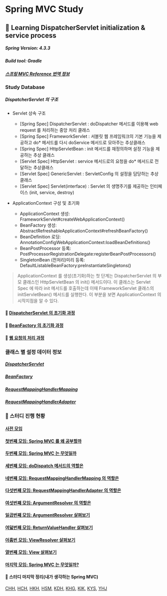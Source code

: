# Spring MVC Study

## :book: Learning DispatcherServlet initialization & service process

##### Spring Version: 4.3.3
##### Build tool: Gradle

#### *[스프링 MVC Reference 번역 정보](documents/spring-framework-reference/ko/spring-mvc-translated-version.md)*

### Study Database

##### DispatcherServlet 의 구조
- Servlet 상속 구조
    - [Spring Spec] DispatcherServlet : doDispatcher 메서드를 이용해 web request 를 처리하는 중앙 처리 클래스
    - [Spring Spec] FrameworkServlet : 서블릿 웹 프레임워크의 기본 기능을 제공하고 do* 메서드를 다시 doService 메서드로 모아주는 추상클래스
    - [Spring Spec] HttpServletBean : init 메서드를 재정의하며 설정 기능을 제공하는 추상 클래스
    - [Servlet Spec] HttpServlet : service 메서드로의 요청을 do* 메서드로 전달하는 추상클래스
    - [Servlet Spec] GenericServlet : ServletConfig 의 설정을 담당하는 추상클래스
    - [Servlet Spec] Servlet(interface) : Servlet 의 생명주기를 제공하는 인터페이스 (init, service, destroy)

- ApplicationContext 구성 및 초기화
    - ApplicationContext 생성: FrameworkServlet#createWebApplicationContext()
    - BeanFactory 생성: AbstractRefreshableApplicationContext#refreshBeanFactory()
    - BeanDefinition 로딩: AnnotationConfigWebApplicationContext:loadBeanDefinitions()
    - BeanPostProcessor 등록: PostProcessorRegistrationDelegate:registerBeanPostProcessors()
    - SingletonBean (전처리)미리 등록: DefaultListableBeanFactory:preInstantiateSingletons()

> ApplicationContext 를 생성(초기화)하는 첫 단계는 DispatcherServlet 의 부모 클래스인 HttpServletBean 의 init() 메서드이다.
> 이 클래스는 Servlet Spec 에 따라 init 메서드를 호출하는데 이때 FrameworkServlet 클래스의 initServletBean() 메서드를 실행한다.
> 이 부분을 보면 ApplicationContext 의 시작지점을 알 수 있다.

#### :seedling: [DispatcherServlet 의 초기화 과정](documents/description/DispatcherServlet-initiation.md)

#### :herb: [BeanFactory 의 초기화 과정](documents/description/BeanFactory-initiation.md)

#### :evergreen_tree: [웹 요청의 처리 과정](documents/description/DispatcherServlet-processing.md)

### 클래스 별 설정 데이터 정보

##### [DispatcherServlet](documents/class-config/DispatcherServlet-config.md)
##### [BeanFactory](documents/class-config/BeanFactory-config.md)
##### [RequestMappingHandlerMapping](documents/class-config/RequestMappingHandlerMapping-config.md)
##### [RequestMappingHandlerAdapter](documents/class-config/RequestMappingHandlerAdapter-config.md)

### :bus: 스터디 진행 현황
#### [사전 모임](documents/time-topic/2019-09-26-Pre_metting.md)
#### [첫번째 모임: Spring MVC 를 왜 공부할까](documents/time-topic/2019-10-01-Why.md)
#### [두번째 모임: Spring MVC 는 무엇일까](documents/time-topic/2019-10-08-What.md)
#### [세번째 모임: doDispatch 메서드의 역할은](documents/time-topic/2019-10-10-doDispatch.md)
#### [네번째 모임: RequestMappingHandlerMapping 의 역할은](documents/time-topic/2019-10-15-RequestMappingHandlerMapping.md)
#### [다섯번째 모임: RequestMappingHandlerAdapter 의 역할은](documents/time-topic/2019-10-17-RequestMappingHandlerAdapter.md)
#### [여섯번째 모임: ArgumentResolver 의 역할은](documents/time-topic/2019-10-29-ArgumentResolver.md)
#### [일곱번째 모임: ArgumentResolver 살펴보기](documents/time-topic/2019-11-7-ArgumentResolver-Detail.md)
#### [여덟번째 모임: ReturnValueHandler 살펴보기](documents/time-topic/2019-11-19-ReturnValueHandler.md)
#### [아홉번 모임: ViewResolver 살펴보기](documents/time-topic/2019-11-21-ViewResolver.md)
#### [열번째 모임: View 살펴보기](documents/time-topic/2019-11-26-View.md)
#### [마지막 모임: Spring MVC 는 무엇일까?](documents/time-topic/2019-11-28-What-Spring-again.md)

#### :thinking: 스터디 마지막 정리(내가 생각하는 Spring MVC)
[CHH](documents/summary/chh.md), 
[HCH](documents/summary/hch.md), 
[HKH](documents/summary/hkh.md), 
[HSM](documents/summary/hsm.md), 
[KDH](documents/summary/kdh.md), 
[KHG](documents/summary/khg.md), 
[KIK](documents/summary/kik.md), 
[KYS](documents/summary/kys.md), 
[YHJ](documents/summary/yhj.md)

